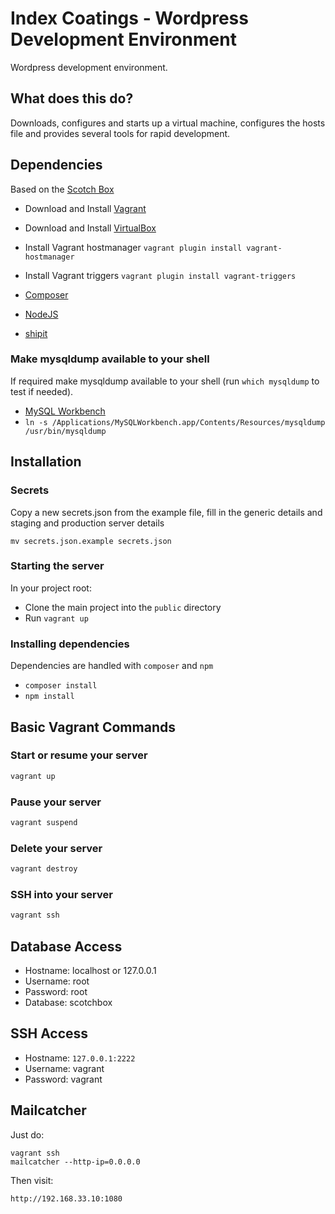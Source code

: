 # Index Coatings - Wordpress Development Environment

Wordpress development environment.

## What does this do?

Downloads, configures and starts up a virtual machine, configures the hosts file and provides several tools for rapid development.

## Dependencies

Based on the [Scotch Box](https://box.scotch.io/)

* Download and Install [Vagrant](https://www.vagrantup.com/downloads.html)
* Download and Install [VirtualBox](https://www.virtualbox.org/wiki/Downloads)
* Install Vagrant hostmanager `vagrant plugin install vagrant-hostmanager`
* Install Vagrant triggers `vagrant plugin install vagrant-triggers`

* [Composer](https://getcomposer.org/)
* [NodeJS](https://nodejs.org/en/)
* [shipit](https://github.com/shipitjs/shipit)

### Make mysqldump available to your shell

If required make mysqldump available to your shell (run `which mysqldump` to test if needed).

* [MySQL Workbench](https://dev.mysql.com/downloads/workbench/)
* `ln -s /Applications/MySQLWorkbench.app/Contents/Resources/mysqldump /usr/bin/mysqldump`

## Installation

### Secrets

Copy a new secrets.json from the example file, fill in the generic details and staging and production server details

`mv secrets.json.example secrets.json`

### Starting the server

In your project root:

* Clone the main project into the `public` directory
* Run `vagrant up`

### Installing dependencies

Dependencies are handled with `composer` and `npm`

* `composer install`
* `npm install`


## Basic Vagrant Commands

### Start or resume your server
```bash
vagrant up
```

### Pause your server
```bash
vagrant suspend
```

### Delete your server
```bash
vagrant destroy
```

### SSH into your server
```bash
vagrant ssh
```

## Database Access

- Hostname: localhost or 127.0.0.1
- Username: root
- Password: root
- Database: scotchbox


## SSH Access

- Hostname: `127.0.0.1:2222`
- Username: vagrant
- Password: vagrant

## Mailcatcher

Just do:

```
vagrant ssh
mailcatcher --http-ip=0.0.0.0
```

Then visit:

```
http://192.168.33.10:1080
```

